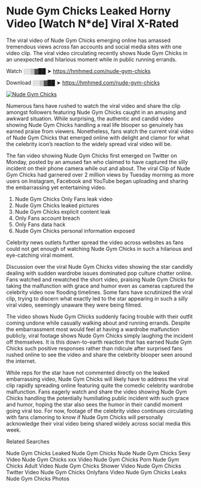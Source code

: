 ﻿# Nude Gym Chicks Leaked Horny Video [Watch N*de] Viral X-Rated

The viral video of ﻿Nude Gym Chicks emerging online has amassed tremendous views across fan accounts and social media sites with one video clip. The viral video circulating recently shows ﻿Nude Gym Chicks in an unexpected and hilarious moment while in public running errands. 

Watch ░░▒▓██ ➤ https://hmhmed.com/nude-gym-chicks

Download ░░▒▓██ ➤ https://hmhmed.com/nude-gym-chicks

[![Nude Gym Chicks](https://i.imgur.com/dJHk4Zq.gif)](https://hmhmed.com/nude-gym-chicks)

Numerous fans have rushed to watch the viral video and share the clip amongst followers featuring ﻿Nude Gym Chicks caught in an amusing and awkward situation. While surprising, the authentic and candid video showing ﻿Nude Gym Chicks handling a real life blooper so genuinely has earned praise from viewers. Nonetheless, fans watch the current viral video of ﻿Nude Gym Chicks that emerged online with delight and clamor for what the celebrity icon’s reaction to the widely spread viral video will be.

The fan video showing ﻿Nude Gym Chicks first emerged on Twitter on Monday, posted by an amused fan who claimed to have captured the silly incident on their phone camera while out and about. The viral Clip of ﻿Nude Gym Chicks had garnered over 2 million views by Tuesday morning as more users on Instagram, Facebook and YouTube began uploading and sharing the embarrassing yet entertaining video. 

1. ﻿Nude Gym Chicks Only Fans leak video
2. ﻿Nude Gym Chicks leaked pictures
3. ﻿Nude Gym Chicks explicit content leak
4. Only Fans account breach
5. Only Fans data hack
6. ﻿Nude Gym Chicks personal information exposed

Celebrity news outlets further spread the video across websites as fans could not get enough of watching ﻿Nude Gym Chicks in such a hilarious and eye-catching viral moment. 

Discussion over the viral ﻿Nude Gym Chicks video showing the star candidly dealing with sudden wardrobe issues dominated pop culture chatter online. Fans watched and rewatched the short video, praising ﻿Nude Gym Chicks for taking the malfunction with grace and humor even as cameras captured the celebrity video now flooding timelines. Some fans have scrutinized the viral clip, trying to discern what exactly led to the star appearing in such a silly viral video, seemingly unaware they were being filmed.

The video shows ﻿Nude Gym Chicks suddenly facing trouble with their outfit coming undone while casually walking about and running errands. Despite the embarrassment most would feel at having a wardrobe malfunction publicly, viral footage shows ﻿Nude Gym Chicks simply laughing the incident off themselves. It is this down-to-earth reaction that has earned ﻿Nude Gym Chicks such positive responses rather than ridicule after surprised fans rushed online to see the video and share the celebrity blooper seen around the internet.  

While reps for the star have not commented directly on the leaked embarrassing video, ﻿Nude Gym Chicks will likely have to address the viral clip rapidly spreading online featuring quite the comedic celebrity wardrobe malfunction. Fans eagerly watch and share the video showing ﻿Nude Gym Chicks handling the potentially humiliating public incident with such grace and humor, hoping the star also sees the humor in their candid moment going viral too. For now, footage of the celebrity video continues circulating with fans clamoring to know if ﻿Nude Gym Chicks will personally acknowledge their viral video being shared widely across social media this week.

Related Searches

﻿Nude Gym Chicks Leaked
﻿Nude Gym Chicks Nude
﻿Nude Gym Chicks Sexy Video
﻿Nude Gym Chicks xxx Video
﻿Nude Gym Chicks Porn
﻿Nude Gym Chicks Adult Video
﻿Nude Gym Chicks Shower Video
﻿Nude Gym Chicks Twitter Video
﻿Nude Gym Chicks Onlyfans Video
﻿Nude Gym Chicks Leaks
﻿Nude Gym Chicks Photos